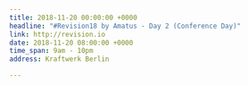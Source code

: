 ```yaml
---
title: 2018-11-20 00:00:00 +0000
headline: "#Revision18 by Amatus - Day 2 (Conference Day)"
link: http://revision.io
date: 2018-11-20 08:00:00 +0000
time_span: 9am - 10pm
address: Kraftwerk Berlin

---
```

